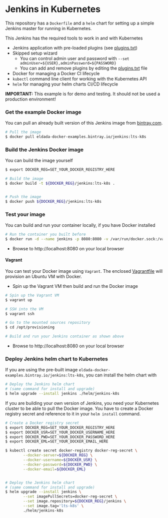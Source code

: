 # Jenkins in Kubernetes
This repository has a `Dockerfile` and a `helm` chart for setting up a simple Jenkins master for running in Kubernetes.

This Jenkins has the required tools to work in and with Kubernetes
- Jenkins application with pre-loaded plugins (see [plugins.txt](plugins.txt))
- Skipped setup wizard
  - You can control admin user and password with `--set adminUser=${USER},adminPassword=${PASSWORD}`
  - You can add and remove plugins by editing the [plugins.txt](plugins.txt) file
- Docker for managing a Docker CI lifecycle
- `kubectl` command line client for working with the Kubernetes API
- `helm` for managing your helm charts CI/CD lifecycle

**IMPORTANT:** This example is for demo and testing. It should not be used a production environment!

### Get the example Docker image
You can pull an already built version of this Jenkins image from [bintray.com](https://bintray.com).
```bash
# Pull the image
$ docker pull eldada-docker-examples.bintray.io/jenkins:lts-k8s
```

### Build the Jenkins Docker image
You can build the image yourself
```bash
$ export DOCKER_REG=SET_YOUR_DOCKER_REGISTRY_HERE

# Build the image
$ docker build -t ${DOCKER_REG}/jenkins:lts-k8s .


# Push the image
$ docker push ${DOCKER_REG}/jenkins:lts-k8s
```

### Test your image
You can build and run your container locally, if you have Docker installed
```bash
# Run the container you built before
$ docker run -d --name jenkins -p 8080:8080 -v /var/run/docker.sock:/var/run/docker.sock ${DOCKER_REG}/jenkins:lts-k8s

```
- Browse to http://localhost:8080 on your local browser

#### Vagrant
You can test your Docker image using `Vagrant`. The enclosed [Vagrantfile](Vagrantfile) will provision an Ubuntu VM with Docker.

- Spin up the Vagrant VM then build and run the Docker image
```bash
# Spin up the Vagrant VM
$ vagrant up

# SSH into the VM
$ vagrant ssh

# Go to the mounted sources repository
$ cd /opt/provisioning

# Build and run your Jenkins container as shown above
```
- Browse to http://localhost:8080 on your local browser


### Deploy Jenkins helm chart to Kubernetes
If you are using the pre-built image `eldada-docker-examples.bintray.io/jenkins:lts-k8s`, you can install the helm chart with
```bash
# Deploy the Jenkins helm chart
# (same command for install and upgrade)
$ helm upgrade --install jenkins ./helm/jenkins-k8s
```


If you are building your own version of Jenkins, you need your Kubernetes cluster to be able to pull the Docker image.
You have to create a Docker registry secret and reference to it in your `helm install` command.
```bash
# Create a Docker registry secret
$ export DOCKER_REG=SET_YOUR_DOCKER_REGISTRY_HERE
$ export DOCKER_USR=SET_YOUR_DOCKER_USERNAME_HERE
$ export DOCKER_PWD=SET_YOUR_DOCKER_PASSWORD_HERE
$ export DOCKER_EML=SET_YOUR_DOCKER_EMAIL_HERE

$ kubectl create secret docker-registry docker-reg-secret \
        --docker-server=${DOCKER_REG} \
        --docker-username=${DOCKER_USR} \
        --docker-password=${DOCKER_PWD} \
        --docker-email=${DOCKER_EML}


# Deploy the Jenkins helm chart
# (same command for install and upgrade)
$ helm upgrade --install jenkins \
        --set imagePullSecrets=docker-reg-secret \
        --set image.repository=${DOCKER_REG}/jenkins \
        --set image.tag='lts-k8s' \
        ./helm/jenkins-k8s
```

